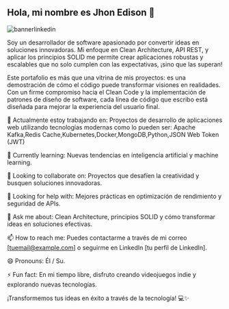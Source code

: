 ## Hola, mi nombre es Jhon Edison 👋
![bannerlinkedin](https://github.com/user-attachments/assets/07f1dfa4-7a06-4313-9c3d-711e74311df2)

Soy un desarrollador de software apasionado por convertir ideas en soluciones innovadoras. Mi enfoque en Clean Architecture, API REST, y aplicar los principios SOLID me permite crear aplicaciones robustas y escalables que no solo cumplen con las expectativas, ¡sino que las superan!

Este portafolio es más que una vitrina de mis proyectos: es una demostración de cómo el código puede transformar visiones en realidades. Con un firme compromiso hacia el Clean Code y la implementación de patrones de diseño de software, cada línea de código que escribo está diseñada para mejorar la experiencia del usuario final.

🔭 Actualmente estoy trabajando en: Proyectos de desarrollo de aplicaciones web utilizando tecnologías modernas como lo pueden ser: Apache Kafka,Redis Cache,Kubernetes,Docker,MongoDB,Python,JSON Web Token (JWT)

🌱 Currently learning: Nuevas tendencias en inteligencia artificial y machine learning.

👯 Looking to collaborate on: Proyectos que desafíen la creatividad y busquen soluciones innovadoras.

🤔 Looking for help with: Mejores prácticas en optimización de rendimiento y seguridad de APIs.

💬 Ask me about: Clean Architecture, principios SOLID y cómo transformar ideas en soluciones efectivas.

📫 How to reach me: Puedes contactarme a través de mi correo [tuemail@example.com] o seguirme en LinkedIn [tu perfil de LinkedIn].

😄 Pronouns: Él / Su.

⚡ Fun fact: En mi tiempo libre, disfruto creando videojuegos indie y explorando nuevas tecnologías.

¡Transformemos tus ideas en éxito a través de la tecnología! 💻✨
